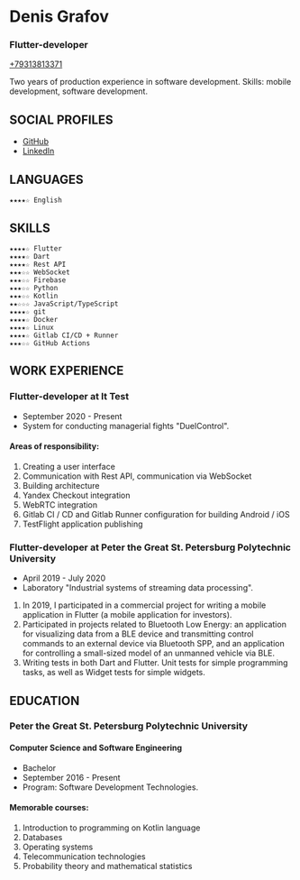 # Denis Grafov
### Flutter-developer

[+79313813371](tel:+79313813371)

Two years of production experience in software development.
Skills: mobile development, software development.

## SOCIAL PROFILES
* [GitHub](https://github.com/grafovdenis)
* [LinkedIn](https://www.linkedin.com/in/denis-grafov/)

## LANGUAGES
    ★★★★☆ English

## SKILLS
    ★★★★☆ Flutter
    ★★★★☆ Dart
    ★★★★☆ Rest API
    ★★★☆☆ WebSocket
    ★★★☆☆ Firebase
    ★★★☆☆ Python
    ★★★☆☆ Kotlin
    ★★☆☆☆ JavaScript/TypeScript
    ★★★★☆ git
    ★★★★☆ Docker
    ★★★★☆ Linux
    ★★★★☆ Gitlab CI/CD + Runner
    ★★★☆☆ GitHub Actions

## WORK EXPERIENCE
### Flutter-developer at It Test
* September 2020 - Present
* System for conducting managerial fights "DuelControl".

#### Areas of responsibility:
1. Creating a user interface
2. Communication with Rest API, communication via WebSocket
3. Building architecture
4. Yandex Checkout integration
5. WebRTC integration
6. Gitlab CI / CD and Gitlab Runner configuration for building Android / iOS
7. TestFlight application publishing

### Flutter-developer at Peter the Great St. Petersburg Polytechnic University
* April 2019 - July 2020
* Laboratory "Industrial systems of streaming data processing".

1. In 2019, I participated in a commercial project for writing a mobile application in Flutter (a mobile application for investors).
2. Participated in projects related to Bluetooth Low Energy: an application for visualizing data from a BLE device and transmitting control commands to an external device via Bluetooth SPP, and an application for controlling a small-sized model of an unmanned vehicle via BLE.
3. Writing tests in both Dart and Flutter. Unit tests for simple programming tasks, as well as Widget tests for simple widgets.


## EDUCATION
### Peter the Great St. Petersburg Polytechnic University
#### Computer Science and Software Engineering
* Bachelor
* September 2016 - Present
* Program: Software Development Technologies.

#### Memorable courses:
1. Introduction to programming on Kotlin language
2. Databases
3. Operating systems
4. Telecommunication technologies
5. Probability theory and mathematical statistics